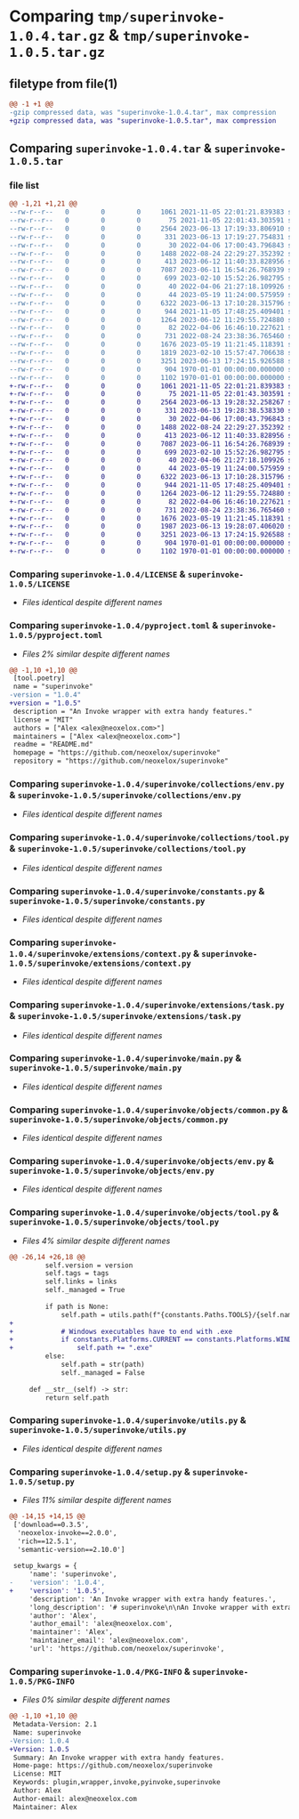 # Comparing `tmp/superinvoke-1.0.4.tar.gz` & `tmp/superinvoke-1.0.5.tar.gz`

## filetype from file(1)

```diff
@@ -1 +1 @@
-gzip compressed data, was "superinvoke-1.0.4.tar", max compression
+gzip compressed data, was "superinvoke-1.0.5.tar", max compression
```

## Comparing `superinvoke-1.0.4.tar` & `superinvoke-1.0.5.tar`

### file list

```diff
@@ -1,21 +1,21 @@
--rw-r--r--   0        0        0     1061 2021-11-05 22:01:21.839383 superinvoke-1.0.4/LICENSE
--rw-r--r--   0        0        0       75 2021-11-05 22:01:43.303591 superinvoke-1.0.4/README.md
--rw-r--r--   0        0        0     2564 2023-06-13 17:19:33.806910 superinvoke-1.0.4/pyproject.toml
--rw-r--r--   0        0        0      331 2023-06-13 17:19:27.754831 superinvoke-1.0.4/superinvoke/__init__.py
--rw-r--r--   0        0        0       30 2022-04-06 17:00:43.796843 superinvoke-1.0.4/superinvoke/collections/__init__.py
--rw-r--r--   0        0        0     1488 2022-08-24 22:29:27.352392 superinvoke-1.0.4/superinvoke/collections/env.py
--rw-r--r--   0        0        0      413 2023-06-12 11:40:33.828956 superinvoke-1.0.4/superinvoke/collections/misc.py
--rw-r--r--   0        0        0     7087 2023-06-11 16:54:26.768939 superinvoke-1.0.4/superinvoke/collections/tool.py
--rw-r--r--   0        0        0      699 2023-02-10 15:52:26.982795 superinvoke-1.0.4/superinvoke/constants.py
--rw-r--r--   0        0        0       40 2022-04-06 21:27:18.109926 superinvoke-1.0.4/superinvoke/extensions/__init__.py
--rw-r--r--   0        0        0       44 2023-05-19 11:24:00.575959 superinvoke-1.0.4/superinvoke/extensions/collection.py
--rw-r--r--   0        0        0     6322 2023-06-13 17:10:28.315796 superinvoke-1.0.4/superinvoke/extensions/context.py
--rw-r--r--   0        0        0      944 2021-11-05 17:48:25.409401 superinvoke-1.0.4/superinvoke/extensions/task.py
--rw-r--r--   0        0        0     1264 2023-06-12 11:29:55.724880 superinvoke-1.0.4/superinvoke/main.py
--rw-r--r--   0        0        0       82 2022-04-06 16:46:10.227621 superinvoke-1.0.4/superinvoke/objects/__init__.py
--rw-r--r--   0        0        0      731 2022-08-24 23:38:36.765460 superinvoke-1.0.4/superinvoke/objects/common.py
--rw-r--r--   0        0        0     1676 2023-05-19 11:21:45.118391 superinvoke-1.0.4/superinvoke/objects/env.py
--rw-r--r--   0        0        0     1819 2023-02-10 15:57:47.706638 superinvoke-1.0.4/superinvoke/objects/tool.py
--rw-r--r--   0        0        0     3251 2023-06-13 17:24:15.926588 superinvoke-1.0.4/superinvoke/utils.py
--rw-r--r--   0        0        0      904 1970-01-01 00:00:00.000000 superinvoke-1.0.4/setup.py
--rw-r--r--   0        0        0     1102 1970-01-01 00:00:00.000000 superinvoke-1.0.4/PKG-INFO
+-rw-r--r--   0        0        0     1061 2021-11-05 22:01:21.839383 superinvoke-1.0.5/LICENSE
+-rw-r--r--   0        0        0       75 2021-11-05 22:01:43.303591 superinvoke-1.0.5/README.md
+-rw-r--r--   0        0        0     2564 2023-06-13 19:28:32.258267 superinvoke-1.0.5/pyproject.toml
+-rw-r--r--   0        0        0      331 2023-06-13 19:28:38.538330 superinvoke-1.0.5/superinvoke/__init__.py
+-rw-r--r--   0        0        0       30 2022-04-06 17:00:43.796843 superinvoke-1.0.5/superinvoke/collections/__init__.py
+-rw-r--r--   0        0        0     1488 2022-08-24 22:29:27.352392 superinvoke-1.0.5/superinvoke/collections/env.py
+-rw-r--r--   0        0        0      413 2023-06-12 11:40:33.828956 superinvoke-1.0.5/superinvoke/collections/misc.py
+-rw-r--r--   0        0        0     7087 2023-06-11 16:54:26.768939 superinvoke-1.0.5/superinvoke/collections/tool.py
+-rw-r--r--   0        0        0      699 2023-02-10 15:52:26.982795 superinvoke-1.0.5/superinvoke/constants.py
+-rw-r--r--   0        0        0       40 2022-04-06 21:27:18.109926 superinvoke-1.0.5/superinvoke/extensions/__init__.py
+-rw-r--r--   0        0        0       44 2023-05-19 11:24:00.575959 superinvoke-1.0.5/superinvoke/extensions/collection.py
+-rw-r--r--   0        0        0     6322 2023-06-13 17:10:28.315796 superinvoke-1.0.5/superinvoke/extensions/context.py
+-rw-r--r--   0        0        0      944 2021-11-05 17:48:25.409401 superinvoke-1.0.5/superinvoke/extensions/task.py
+-rw-r--r--   0        0        0     1264 2023-06-12 11:29:55.724880 superinvoke-1.0.5/superinvoke/main.py
+-rw-r--r--   0        0        0       82 2022-04-06 16:46:10.227621 superinvoke-1.0.5/superinvoke/objects/__init__.py
+-rw-r--r--   0        0        0      731 2022-08-24 23:38:36.765460 superinvoke-1.0.5/superinvoke/objects/common.py
+-rw-r--r--   0        0        0     1676 2023-05-19 11:21:45.118391 superinvoke-1.0.5/superinvoke/objects/env.py
+-rw-r--r--   0        0        0     1987 2023-06-13 19:28:07.406020 superinvoke-1.0.5/superinvoke/objects/tool.py
+-rw-r--r--   0        0        0     3251 2023-06-13 17:24:15.926588 superinvoke-1.0.5/superinvoke/utils.py
+-rw-r--r--   0        0        0      904 1970-01-01 00:00:00.000000 superinvoke-1.0.5/setup.py
+-rw-r--r--   0        0        0     1102 1970-01-01 00:00:00.000000 superinvoke-1.0.5/PKG-INFO
```

### Comparing `superinvoke-1.0.4/LICENSE` & `superinvoke-1.0.5/LICENSE`

 * *Files identical despite different names*

### Comparing `superinvoke-1.0.4/pyproject.toml` & `superinvoke-1.0.5/pyproject.toml`

 * *Files 2% similar despite different names*

```diff
@@ -1,10 +1,10 @@
 [tool.poetry]
 name = "superinvoke"
-version = "1.0.4"
+version = "1.0.5"
 description = "An Invoke wrapper with extra handy features."
 license = "MIT"
 authors = ["Alex <alex@neoxelox.com>"]
 maintainers = ["Alex <alex@neoxelox.com>"]
 readme = "README.md"
 homepage = "https://github.com/neoxelox/superinvoke"
 repository = "https://github.com/neoxelox/superinvoke"
```

### Comparing `superinvoke-1.0.4/superinvoke/collections/env.py` & `superinvoke-1.0.5/superinvoke/collections/env.py`

 * *Files identical despite different names*

### Comparing `superinvoke-1.0.4/superinvoke/collections/tool.py` & `superinvoke-1.0.5/superinvoke/collections/tool.py`

 * *Files identical despite different names*

### Comparing `superinvoke-1.0.4/superinvoke/constants.py` & `superinvoke-1.0.5/superinvoke/constants.py`

 * *Files identical despite different names*

### Comparing `superinvoke-1.0.4/superinvoke/extensions/context.py` & `superinvoke-1.0.5/superinvoke/extensions/context.py`

 * *Files identical despite different names*

### Comparing `superinvoke-1.0.4/superinvoke/extensions/task.py` & `superinvoke-1.0.5/superinvoke/extensions/task.py`

 * *Files identical despite different names*

### Comparing `superinvoke-1.0.4/superinvoke/main.py` & `superinvoke-1.0.5/superinvoke/main.py`

 * *Files identical despite different names*

### Comparing `superinvoke-1.0.4/superinvoke/objects/common.py` & `superinvoke-1.0.5/superinvoke/objects/common.py`

 * *Files identical despite different names*

### Comparing `superinvoke-1.0.4/superinvoke/objects/env.py` & `superinvoke-1.0.5/superinvoke/objects/env.py`

 * *Files identical despite different names*

### Comparing `superinvoke-1.0.4/superinvoke/objects/tool.py` & `superinvoke-1.0.5/superinvoke/objects/tool.py`

 * *Files 4% similar despite different names*

```diff
@@ -26,14 +26,18 @@
         self.version = version
         self.tags = tags
         self.links = links
         self._managed = True
 
         if path is None:
             self.path = utils.path(f"{constants.Paths.TOOLS}/{self.name}")
+
+            # Windows executables have to end with .exe
+            if constants.Platforms.CURRENT == constants.Platforms.WINDOWS:
+                self.path += ".exe"
         else:
             self.path = str(path)
             self._managed = False
 
     def __str__(self) -> str:
         return self.path
```

### Comparing `superinvoke-1.0.4/superinvoke/utils.py` & `superinvoke-1.0.5/superinvoke/utils.py`

 * *Files identical despite different names*

### Comparing `superinvoke-1.0.4/setup.py` & `superinvoke-1.0.5/setup.py`

 * *Files 11% similar despite different names*

```diff
@@ -14,15 +14,15 @@
 ['download==0.3.5',
  'neoxelox-invoke==2.0.0',
  'rich==12.5.1',
  'semantic-version==2.10.0']
 
 setup_kwargs = {
     'name': 'superinvoke',
-    'version': '1.0.4',
+    'version': '1.0.5',
     'description': 'An Invoke wrapper with extra handy features.',
     'long_description': '# superinvoke\n\nAn Invoke wrapper with extra handy features.\n\nTODO: EXPLAIN\n',
     'author': 'Alex',
     'author_email': 'alex@neoxelox.com',
     'maintainer': 'Alex',
     'maintainer_email': 'alex@neoxelox.com',
     'url': 'https://github.com/neoxelox/superinvoke',
```

### Comparing `superinvoke-1.0.4/PKG-INFO` & `superinvoke-1.0.5/PKG-INFO`

 * *Files 0% similar despite different names*

```diff
@@ -1,10 +1,10 @@
 Metadata-Version: 2.1
 Name: superinvoke
-Version: 1.0.4
+Version: 1.0.5
 Summary: An Invoke wrapper with extra handy features.
 Home-page: https://github.com/neoxelox/superinvoke
 License: MIT
 Keywords: plugin,wrapper,invoke,pyinvoke,superinvoke
 Author: Alex
 Author-email: alex@neoxelox.com
 Maintainer: Alex
```

